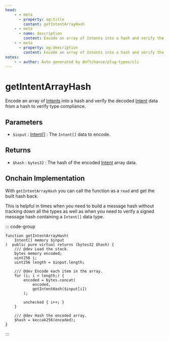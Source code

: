 ```yaml
---
head:
    - - meta
      - property: og:title
        content: getIntentArrayHash
    - - meta
      - name: description
        content: Encode an array of Intents into a hash and verify the decoded data to verify type compliance.
    - - meta
      - property: og:description
        content: Encode an array of Intents into a hash and verify the decoded data to verify type compliance.
notes:
    - - author: Auto generated by @nftchance/plug-types/cli
---
```


# getIntentArrayHash

Encode an array of [Intents](/generated/base-types/Intent) into a hash and verify the decoded [Intent](/generated/base-types/Intent) data from a hash to verify type compliance.

## Parameters

- `$input` : [Intent[]](/generated/base-types/Intent) : The `Intent[]` data to encode.

## Returns

- `$hash` : `bytes32` : The hash of the encoded [Intent](/generated/base-types/Intent) array data.

## Onchain Implementation

With `getIntentArrayHash` you can call the function as a `read` and get the built hash back. 
    
This is helpful in times when you need to build a message hash without tracking down all the types as well as when you need to verify a signed message hash containing a `Intent[]` data type.

::: code-group

``` solidity [Types.sol:getIntentArrayHash]
function getIntentArrayHash(
	Intent[] memory $input
)  public pure virtual returns (bytes32 $hash) {
	/// @dev Load the stack.
	bytes memory encoded;
	uint256 i;
	uint256 length = $input.length;

	/// @dev Encode each item in the array.
	for (i; i < length;) {
		encoded = bytes.concat(
			encoded,
			getIntentHash($input[i])
		);

		unchecked { i++; }
	}
	
	/// @dev Hash the encoded array.
	$hash = keccak256(encoded);
}
``` 

:::